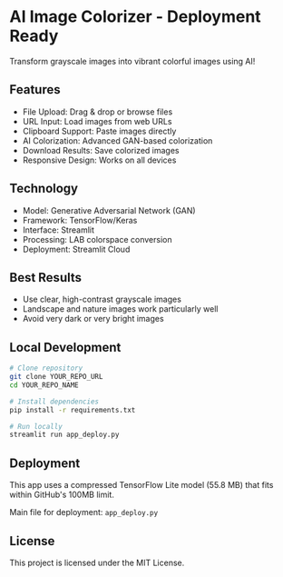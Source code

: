 # AI Image Colorizer - Deployment Ready

Transform grayscale images into vibrant colorful images using AI!

## Features

- File Upload: Drag & drop or browse files
- URL Input: Load images from web URLs  
- Clipboard Support: Paste images directly
- AI Colorization: Advanced GAN-based colorization
- Download Results: Save colorized images
- Responsive Design: Works on all devices

## Technology

- Model: Generative Adversarial Network (GAN)
- Framework: TensorFlow/Keras  
- Interface: Streamlit
- Processing: LAB colorspace conversion
- Deployment: Streamlit Cloud

## Best Results

- Use clear, high-contrast grayscale images
- Landscape and nature images work particularly well
- Avoid very dark or very bright images

## Local Development

```bash
# Clone repository
git clone YOUR_REPO_URL
cd YOUR_REPO_NAME

# Install dependencies
pip install -r requirements.txt

# Run locally
streamlit run app_deploy.py
```

## Deployment

This app uses a compressed TensorFlow Lite model (55.8 MB) that fits within GitHub's 100MB limit.

Main file for deployment: `app_deploy.py`

## License

This project is licensed under the MIT License.